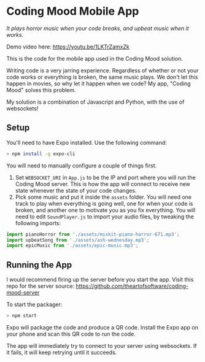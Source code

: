# Coding Mood Mobile App

*It plays horror music when your code breaks, and upbeat music when it works.*

Demo video here: https://youtu.be/1LKTrZamxZk

This is the code for the mobile app used in the Coding Mood solution.

Writing code is a very jarring experience. Regardless of whether or not your code works or everything is broken, the same music plays. We don't let this happen in movies, so why let it happen when we code? My app, "Coding Mood" solves this problem.

My solution is a combination of Javascript and Python, with the use of websockets!

## Setup

You'll need to have Expo installed. Use the following command:

```bash
> npm install -g expo-cli
```

You will need to manually configure a couple of things first.

1. Set `WEBSOCKET_URI` in `App.js` to be the IP and port where you will run the Coding Mood server. This is how the app will connect to receive new state whenever the state of your code changes.
2. Pick some music and put it inside the `assets` folder. You will need one track to play when everything is going well, one for when your code is broken, and another one to motivate you as you fix everything. You will need to edit `SoundPlayer.js` to import your audio files, by tweaking the following imports:

```javascript
import pianoHorror from './assets/mixkit-piano-horror-671.mp3';
import upbeatSong from './assets/ash-wednesday.mp3';
import epicMusic from './assets/epic-music.mp3';
```

## Running the App

I would recommend firing up the server before you start the app. Visit this repo for the server source: https://github.com/theartofsoftware/coding-mood-server

To start the packager:

```bash
> npm start
```

Expo will package the code and produce a QR code. Install the Expo app on your phone and scan this QR code to run the code.

The app will immediately try to connect to your server using websockets. If it fails, it will keep retrying until it succeeds.

